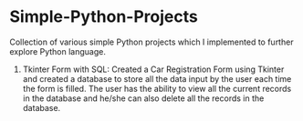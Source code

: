 # Simple-Python-Projects
Collection of various simple Python projects which I implemented to further explore Python language.

1. Tkinter Form with SQL: Created a Car Registration Form using Tkinter and created a database to store all the data input by the user each time the form is filled. The user has the ability to view all the current records in the database and he/she can also delete all the records in the database.

